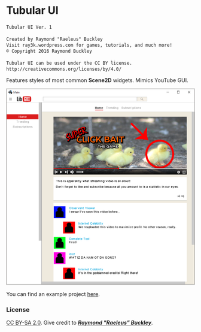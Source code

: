 # Tubular UI

```
Tubular UI Ver. 1

Created by Raymond "Raeleus" Buckley
Visit ray3k.wordpress.com for games, tutorials, and much more!
© Copyright 2016 Raymond Buckley

Tubular UI can be used under the CC BY license.
http://creativecommons.org/licenses/by/4.0/
```

Features styles of most common **Scene2D** widgets. Mimics YouTube GUI.

![Tubular](preview.png)

You can find an example project [here](https://ray3k.wordpress.com/tubular-ui-skin-for-libgdx/).

### License
[CC BY-SA 2.0](https://creativecommons.org/licenses/by-sa/2.0/). Give credit to [***Raymond "Raeleus" Buckley***](http://www.badlogicgames.com/forum/viewtopic.php?f=22&t=22887).
